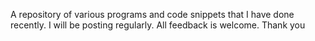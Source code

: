 A repository of various programs and code snippets that I have done recently. I will be posting regularly. All feedback is welcome. Thank you
